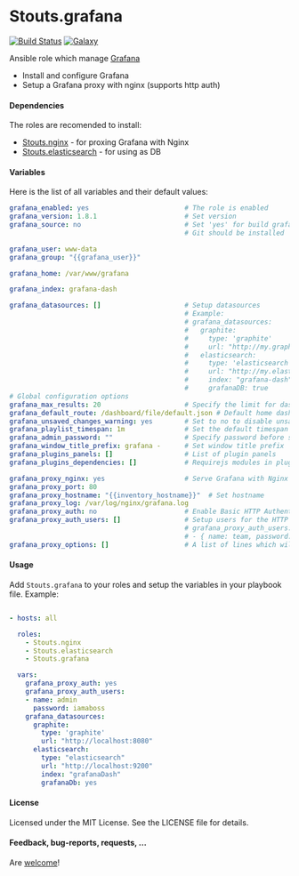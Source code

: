 Stouts.grafana
==============

[![Build Status](http://img.shields.io/travis/Stouts/Stouts.grafana.svg?style=flat-square)](https://travis-ci.org/Stouts/Stouts.grafana)
[![Galaxy](http://img.shields.io/badge/galaxy-Stouts.grafana-blue.svg?style=flat-square)](https://galaxy.ansible.com/list#/roles/1907)

Ansible role which manage [Grafana](http://http://grafana.org/)

* Install and configure Grafana
* Setup a Grafana proxy with nginx (supports http auth)

#### Dependencies

The roles are recomended to install:

* [Stouts.nginx](https://github.com/Stouts/Stouts.nginx) - for proxing Grafana with Nginx
* [Stouts.elasticsearch](https://github.com/Stouts/Stouts.elasticsearch) - for using as DB


#### Variables

Here is the list of all variables and their default values:

```yaml
grafana_enabled: yes                        # The role is enabled
grafana_version: 1.8.1                      # Set version
grafana_source: no                          # Set 'yes' for build grafana from source
                                            # Git should be installed

grafana_user: www-data
grafana_group: "{{grafana_user}}"

grafana_home: /var/www/grafana

grafana_index: grafana-dash

grafana_datasources: []                     # Setup datasources
                                            # Example:
                                            # grafana_datasources:
                                            #   graphite:
                                            #     type: 'graphite'
                                            #     url: "http://my.graphite.server.com:8080"
                                            #   elasticsearch:
                                            #     type: 'elasticsearch'
                                            #     url: "http://my.elastic.server.com:9200"
                                            #     index: "grafana-dash"
                                            #     grafanaDB: true
# Global configuration options
grafana_max_results: 20                     # Specify the limit for dashboard search results
grafana_default_route: /dashboard/file/default.json # Default home dashboard
grafana_unsaved_changes_warning: yes        # Set to no to disable unsaved changes warning
grafana_playlist_timespan: 1m               # Set the default timespan for the playlist feature
grafana_admin_password: ""                  # Specify password before saving (this password is not security)
grafana_window_title_prefix: grafana -      # Set window title prefix
grafana_plugins_panels: []                  # List of plugin panels
grafana_plugins_dependencies: []            # Requirejs modules in plugins folder that should be loaded

grafana_proxy_nginx: yes                    # Serve Grafana with Nginx
grafana_proxy_port: 80
grafana_proxy_hostname: "{{inventory_hostname}}"  # Set hostname
grafana_proxy_log: /var/log/nginx/grafana.log
grafana_proxy_auth: no                      # Enable Basic HTTP Authentication
grafana_proxy_auth_users: []                # Setup users for the HTTP Auth
                                            # grafana_proxy_auth_users:
                                            # - { name: team, password: secret }
grafana_proxy_options: []                   # A list of lines which will be added to NGINX configuration
```

#### Usage

Add `Stouts.grafana` to your roles and setup the variables in your playbook file.
Example:

```yaml

- hosts: all

  roles:
    - Stouts.nginx
    - Stouts.elasticsearch
    - Stouts.grafana

  vars:
    grafana_proxy_auth: yes
    grafana_proxy_auth_users:
    - name: admin
      password: iamaboss
    grafana_datasources:
      graphite:
        type: 'graphite'
        url: "http://localhost:8080"
      elasticsearch:
        type: "elasticsearch"
        url: "http://localhost:9200"
        index: "grafanaDash"
        grafanaDb: yes
```

#### License

Licensed under the MIT License. See the LICENSE file for details.

#### Feedback, bug-reports, requests, ...

Are [welcome](https://github.com/Stouts/Stouts.grafana/issues)!
